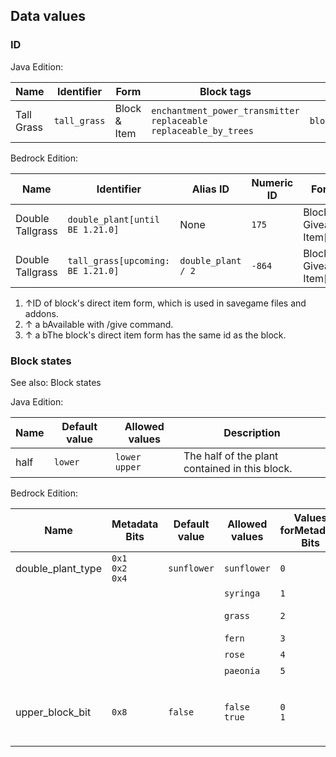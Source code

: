 ## Data values
### ID
Java Edition:

| Name       | Identifier   | Form         | Block tags                                                                   | Translation key              |
|------------|--------------|--------------|------------------------------------------------------------------------------|------------------------------|
| Tall Grass | `tall_grass` | Block & Item | `enchantment_power_transmitter`<br/>`replaceable`<br/>`replaceable_by_trees` | `block.minecraft.tall_grass` |

Bedrock Edition:

| Name             | Identifier                         | Alias ID           | Numeric ID | Form                       | Item ID[i 1]   | Translation key                |
|------------------|------------------------------------|--------------------|------------|----------------------------|----------------|--------------------------------|
| Double Tallgrass | `double_plant‌[until BE 1.21.0]`   | None               | `175`      | Block & Giveable Item[i 2] | Identical[i 3] | `tile.double_plant.grass.name` |
| Double Tallgrass | `tall_grass‌[upcoming: BE 1.21.0]` | `double_plant / 2` | `-864`     | Block & Giveable Item[i 2] | Identical[i 3] | `tile.double_plant.grass.name` |

1. ↑ID of block's direct item form, which is used in savegame files and addons.
2. ↑ a bAvailable with /give command.
3. ↑ a bThe block's direct item form has the same id as the block.

### Block states
See also: Block states

Java Edition:

| Name | Default value | Allowed values      | Description                                    |
|------|---------------|---------------------|------------------------------------------------|
| half | `lower`       | `lower`<br/>`upper` | The half of the plant contained in this block. |

Bedrock Edition:

| Name              | Metadata Bits             | Default value | Allowed values     | Values forMetadata Bits | Description                                               |
|-------------------|---------------------------|---------------|--------------------|-------------------------|-----------------------------------------------------------|
| double_plant_type | `0x1`<br/>`0x2`<br/>`0x4` | `sunflower`   | `sunflower`        | `0`                     | Sunflower                                                 |
|                   |                           |               | `syringa`          | `1`                     | Lilac                                                     |
|                   |                           |               | `grass`            | `2`                     | Double Tallgrass                                          |
|                   |                           |               | `fern`             | `3`                     | Large Fern                                                |
|                   |                           |               | `rose`             | `4`                     | Rose Bush                                                 |
|                   |                           |               | `paeonia`          | `5`                     | Peony                                                     |
| upper_block_bit   | `0x8`                     | `false`       | `false`<br/>`true` | `0`<br/>`1`             | If it is the upper half of the plant. For items, it is 0. |



